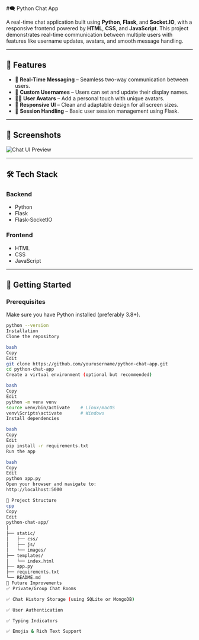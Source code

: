 #🗨️ Python Chat App

A real-time chat application built using **Python**, **Flask**, and **Socket.IO**, with a responsive frontend powered by **HTML**, **CSS**, and **JavaScript**. This project demonstrates real-time communication between multiple users with features like username updates, avatars, and smooth message handling.

---

## 🚀 Features

- 🔄 **Real-Time Messaging** – Seamless two-way communication between users.
- 👤 **Custom Usernames** – Users can set and update their display names.
- 🧑‍🎨 **User Avatars** – Add a personal touch with unique avatars.
- 📱 **Responsive UI** – Clean and adaptable design for all screen sizes.
- 🔐 **Session Handling** – Basic user session management using Flask.

---

## 📸 Screenshots

![Chat UI Preview](link-to-your-screenshot.png)

---

## 🛠️ Tech Stack

### Backend
- Python
- Flask
- Flask-SocketIO

### Frontend
- HTML
- CSS
- JavaScript

---

## 🏁 Getting Started

### Prerequisites

Make sure you have Python installed (preferably 3.8+).

```bash
python --version
Installation
Clone the repository

bash
Copy
Edit
git clone https://github.com/yourusername/python-chat-app.git
cd python-chat-app
Create a virtual environment (optional but recommended)

bash
Copy
Edit
python -m venv venv
source venv/bin/activate    # Linux/macOS
venv\Scripts\activate       # Windows
Install dependencies

bash
Copy
Edit
pip install -r requirements.txt
Run the app

bash
Copy
Edit
python app.py
Open your browser and navigate to:
http://localhost:5000

📂 Project Structure
cpp
Copy
Edit
python-chat-app/
│
├── static/
│   ├── css/
│   ├── js/
│   └── images/
├── templates/
│   └── index.html
├── app.py
├── requirements.txt
└── README.md
🔧 Future Improvements
✅ Private/Group Chat Rooms

✅ Chat History Storage (using SQLite or MongoDB)

✅ User Authentication

✅ Typing Indicators

✅ Emojis & Rich Text Support
